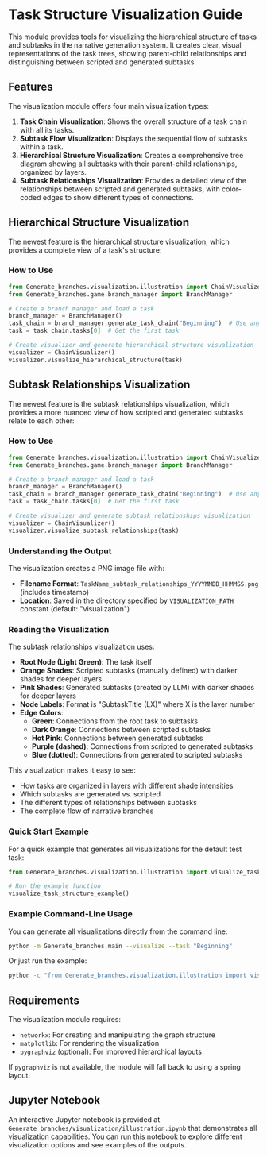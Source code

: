# Task Structure Visualization Guide

This module provides tools for visualizing the hierarchical structure of tasks and subtasks in the narrative generation system. It creates clear, visual representations of the task trees, showing parent-child relationships and distinguishing between scripted and generated subtasks.

## Features

The visualization module offers four main visualization types:

1. **Task Chain Visualization**: Shows the overall structure of a task chain with all its tasks.
2. **Subtask Flow Visualization**: Displays the sequential flow of subtasks within a task.
3. **Hierarchical Structure Visualization**: Creates a comprehensive tree diagram showing all subtasks with their parent-child relationships, organized by layers.
4. **Subtask Relationships Visualization**: Provides a detailed view of the relationships between scripted and generated subtasks, with color-coded edges to show different types of connections.

## Hierarchical Structure Visualization

The newest feature is the hierarchical structure visualization, which provides a complete view of a task's structure:

### How to Use

```python
from Generate_branches.visualization.illustration import ChainVisualizer
from Generate_branches.game.branch_manager import BranchManager

# Create a branch manager and load a task
branch_manager = BranchManager()
task_chain = branch_manager.generate_task_chain("Beginning")  # Use any task name
task = task_chain.tasks[0]  # Get the first task

# Create visualizer and generate hierarchical structure visualization
visualizer = ChainVisualizer()
visualizer.visualize_hierarchical_structure(task)
```

## Subtask Relationships Visualization

The newest feature is the subtask relationships visualization, which provides a more nuanced view of how scripted and generated subtasks relate to each other:

### How to Use

```python
from Generate_branches.visualization.illustration import ChainVisualizer
from Generate_branches.game.branch_manager import BranchManager

# Create a branch manager and load a task
branch_manager = BranchManager()
task_chain = branch_manager.generate_task_chain("Beginning")  # Use any task name
task = task_chain.tasks[0]  # Get the first task

# Create visualizer and generate subtask relationships visualization
visualizer = ChainVisualizer()
visualizer.visualize_subtask_relationships(task)
```

### Understanding the Output

The visualization creates a PNG image file with:

- **Filename Format**: `TaskName_subtask_relationships_YYYYMMDD_HHMMSS.png` (includes timestamp)
- **Location**: Saved in the directory specified by `VISUALIZATION_PATH` constant (default: "visualization")

### Reading the Visualization

The subtask relationships visualization uses:

- **Root Node (Light Green)**: The task itself
- **Orange Shades**: Scripted subtasks (manually defined) with darker shades for deeper layers
- **Pink Shades**: Generated subtasks (created by LLM) with darker shades for deeper layers
- **Node Labels**: Format is "SubtaskTitle (LX)" where X is the layer number
- **Edge Colors**:
  - **Green**: Connections from the root task to subtasks
  - **Dark Orange**: Connections between scripted subtasks
  - **Hot Pink**: Connections between generated subtasks
  - **Purple (dashed)**: Connections from scripted to generated subtasks
  - **Blue (dotted)**: Connections from generated to scripted subtasks

This visualization makes it easy to see:
- How tasks are organized in layers with different shade intensities
- Which subtasks are generated vs. scripted
- The different types of relationships between subtasks
- The complete flow of narrative branches

### Quick Start Example

For a quick example that generates all visualizations for the default test task:

```python
from Generate_branches.visualization.illustration import visualize_task_structure_example

# Run the example function
visualize_task_structure_example()
```

### Example Command-Line Usage

You can generate all visualizations directly from the command line:

```bash
python -m Generate_branches.main --visualize --task "Beginning"
```

Or just run the example:

```bash
python -c "from Generate_branches.visualization.illustration import visualize_task_structure_example; visualize_task_structure_example()"
```

## Requirements

The visualization module requires:
- `networkx`: For creating and manipulating the graph structure
- `matplotlib`: For rendering the visualization
- `pygraphviz` (optional): For improved hierarchical layouts

If `pygraphviz` is not available, the module will fall back to using a spring layout.

## Jupyter Notebook

An interactive Jupyter notebook is provided at `Generate_branches/visualization/illustration.ipynb` that demonstrates all visualization capabilities. You can run this notebook to explore different visualization options and see examples of the outputs. 